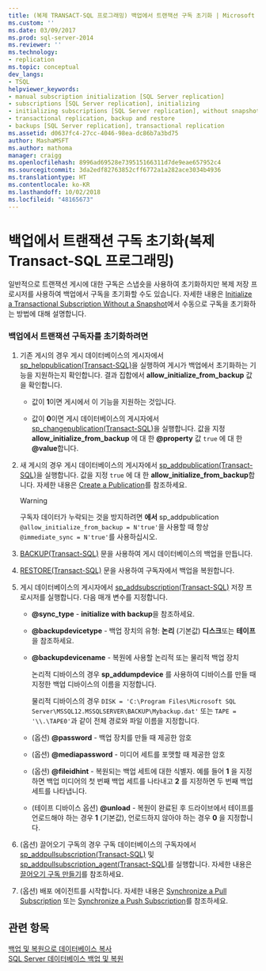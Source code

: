```yaml
---
title: (복제 TRANSACT-SQL 프로그래밍) 백업에서 트랜잭션 구독 초기화 | Microsoft Docs
ms.custom: ''
ms.date: 03/09/2017
ms.prod: sql-server-2014
ms.reviewer: ''
ms.technology:
- replication
ms.topic: conceptual
dev_langs:
- TSQL
helpviewer_keywords:
- manual subscription initialization [SQL Server replication]
- subscriptions [SQL Server replication], initializing
- initializing subscriptions [SQL Server replication], without snapshots
- transactional replication, backup and restore
- backups [SQL Server replication], transactional replication
ms.assetid: d0637fc4-27cc-4046-98ea-dc86b7a3bd75
author: MashaMSFT
ms.author: mathoma
manager: craigg
ms.openlocfilehash: 8996ad69528e739515166311d7de9eae657952c4
ms.sourcegitcommit: 3da2edf82763852cff6772a1a282ace3034b4936
ms.translationtype: HT
ms.contentlocale: ko-KR
ms.lasthandoff: 10/02/2018
ms.locfileid: "48165673"
---
```

# <a name="initialize-a-transactional-subscription-from-a-backup-replication-transact-sql-programming"></a>백업에서 트랜잭션 구독 초기화(복제 Transact-SQL 프로그래밍)
  일반적으로 트랜잭션 게시에 대한 구독은 스냅숏을 사용하여 초기화하지만 복제 저장 프로시저를 사용하여 백업에서 구독을 초기화할 수도 있습니다. 자세한 내용은 [Initialize a Transactional Subscription Without a Snapshot](initialize-a-transactional-subscription-without-a-snapshot.md)에서 수동으로 구독을 초기화하는 방법에 대해 설명합니다.  
  
### <a name="to-initialize-a-transactional-subscriber-from-a-backup"></a>백업에서 트랜잭션 구독자를 초기화하려면  
  
1.  기존 게시의 경우 게시 데이터베이스의 게시자에서 [sp_helppublication&#40;Transact-SQL&#41;](/sql/relational-databases/system-stored-procedures/sp-helppublication-transact-sql)을 실행하여 게시가 백업에서 초기화하는 기능을 지원하는지 확인합니다. 결과 집합에서 **allow_initialize_from_backup** 값을 확인합니다.  
  
    -   값이 **1**이면 게시에서 이 기능을 지원하는 것입니다.  
  
    -   값이 **0**이면 게시 데이터베이스의 게시자에서 [sp_changepublication&#40;Transact-SQL&#41;](/sql/relational-databases/system-stored-procedures/sp-changepublication-transact-sql)을 실행합니다. 값을 지정 **allow_initialize_from_backup** 에 대 한 **@property** 값 `true` 에 대 한 **@value**합니다.  
  
2.  새 게시의 경우 게시 데이터베이스의 게시자에서 [sp_addpublication&#40;Transact-SQL&#41;](/sql/relational-databases/system-stored-procedures/sp-addpublication-transact-sql)을 실행합니다. 값을 지정 `true` 에 대 한 **allow_initialize_from_backup**합니다. 자세한 내용은 [Create a Publication](publish/create-a-publication.md)를 참조하세요.  
  
    > [!WARNING]  
    >  구독자 데이터가 누락되는 것을 방지하려면 **에서** sp_addpublication `@allow_initialize_from_backup = N'true'`을 사용할 때 항상 `@immediate_sync = N'true'`를 사용하십시오.  
  
3.  [BACKUP&#40;Transact-SQL&#41;](/sql/t-sql/statements/backup-transact-sql) 문을 사용하여 게시 데이터베이스의 백업을 만듭니다.  
  
4.  [RESTORE&#40;Transact-SQL&#41;](/sql/t-sql/statements/restore-statements-transact-sql) 문을 사용하여 구독자에서 백업을 복원합니다.  
  
5.  게시 데이터베이스의 게시자에서 [sp_addsubscription&#40;Transact-SQL&#41;](/sql/relational-databases/system-stored-procedures/sp-addsubscription-transact-sql) 저장 프로시저를 실행합니다. 다음 매개 변수를 지정합니다.  
  
    -   **@sync_type** - **initialize with backup**을 참조하세요.  
  
    -   **@backupdevicetype** - 백업 장치의 유형: **논리** (기본값) **디스크**또는 **테이프**을 참조하세요.  
  
    -   **@backupdevicename** - 복원에 사용할 논리적 또는 물리적 백업 장치  
  
         논리적 디바이스의 경우 **sp_addumpdevice** 를 사용하여 디바이스를 만들 때 지정한 백업 디바이스의 이름을 지정합니다.  
  
         물리적 디바이스의 경우 `DISK = 'C:\Program Files\Microsoft SQL Server\MSSQL12.MSSQLSERVER\BACKUP\Mybackup.dat'` 또는 `TAPE = '\\.\TAPE0'`과 같이 전체 경로와 파일 이름을 지정합니다.  
  
    -   (옵션) **@password** - 백업 장치를 만들 때 제공한 암호  
  
    -   (옵션) **@mediapassword** - 미디어 세트를 포맷할 때 제공한 암호  
  
    -   (옵션) **@fileidhint** - 복원되는 백업 세트에 대한 식별자. 예를 들어 **1** 을 지정하면 백업 미디어의 첫 번째 백업 세트를 나타내고 **2** 를 지정하면 두 번째 백업 세트를 나타냅니다.  
  
    -   (테이프 디바이스 옵션) **@unload** - 복원이 완료된 후 드라이브에서 테이프를 언로드해야 하는 경우 **1** (기본값), 언로드하지 않아야 하는 경우 **0** 을 지정합니다.  
  
6.  (옵션) 끌어오기 구독의 경우 구독 데이터베이스의 구독자에서 [sp_addpullsubscription&#40;Transact-SQL&#41;](/sql/relational-databases/system-stored-procedures/sp-addpullsubscription-transact-sql) 및 [sp_addpullsubscription_agent&#40;Transact-SQL&#41;](/sql/relational-databases/system-stored-procedures/sp-addpullsubscription-agent-transact-sql)를 실행합니다. 자세한 내용은 [끌어오기 구독 만들기](create-a-pull-subscription.md)를 참조하세요.  
  
7.  (옵션) 배포 에이전트를 시작합니다. 자세한 내용은 [Synchronize a Pull Subscription](synchronize-a-pull-subscription.md) 또는 [Synchronize a Push Subscription](synchronize-a-push-subscription.md)를 참조하세요.  
  
## <a name="see-also"></a>관련 항목  
 [백업 및 복원으로 데이터베이스 복사](../databases/copy-databases-with-backup-and-restore.md)   
 [SQL Server 데이터베이스 백업 및 복원](../backup-restore/back-up-and-restore-of-sql-server-databases.md)  
  
  
